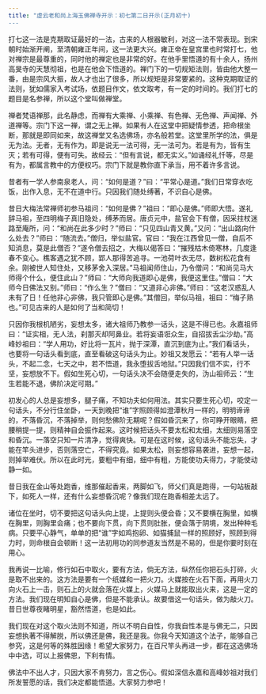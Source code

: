 ```yaml
---
title: "虚云老和尚上海玉佛禅寺开示：初七第二日开示(正月初十)
---
```


打七这一法是克期取证最好的一法，古来的人根器敏利，对这一法不常表现。到宋朝时始渐开阐，至清朝雍正年间，这一法更大兴。雍正帝在皇宫里也时常打七，他对禅宗是最尊重的，同时他的禅定也是非常的好。在他手里悟道的有十余人，扬州高旻寺的天慧彻祖，也是在他会下悟道的。禅门下的一切规矩法则，皆由他大整一番，由是宗风大振，故人才也出了很多，所以规矩是非常要紧的。这种克期取证的法则，犹如儒家入考试场，依题目作文，依文取考，有一定的时间的。我们打七的题目是名参禅，所以这个堂叫做禅堂。

禅者梵语禅那，此名静虑，而禅有大乘禅、小乘禅、有色禅、无色禅、声闻禅、外道禅等。宗门下这一禅，谓之无上禅。如果有人在这堂中把疑情参透，把命根坐断，那就是即同如来，故这禅堂又名选佛场，亦名般若堂。这堂里所学的法，俱是无为法。无者，无有作为。即是说无一法可得，无一法可为。若是有为，皆有生灭；若有可得，便有可失。故经云：“但有言说，都无实义。”如诵经礼忏等，尽是有为，都属言教中的方便权巧。宗门下就是教你直下承当，用不着许多言说。

昔者有一学人参南泉老人，问：“如何是道？”曰：“平常心是道。”我们日常穿衣吃饭，出作入息，无不在道中行。只因我们随处缚著，不识自心是佛。

昔日大梅法常禅师初参马祖问：“如何是佛？”祖曰：“即心是佛。”师即大悟。遂礼辞马祖，至四明梅子真旧隐处，缚茅而居。唐贞元中，盐官会下有僧，因采拄杖迷路至庵所，问：“和尚在此多少时？”师曰：“只见四山青又黄。”又问：“出山路向什么处去？”师曰：“随流去。”僧归，举似盐官。官曰：“我在江西曾见一僧，自后不知消息，莫是此僧否？”遂令僧去招之，大梅以偈答曰：“摧残枯木倚寒林，几度逢春不变心。樵客遇之犹不顾，郢人那得苦追寻。一池荷叶衣无尽，数树松花食有余。刚被世人知住处，又移茅舍入深居。”马祖闻师住山，乃令僧问：“和尚见马大师得个什么，便住此山？”师曰：“大师向我道即心是佛，我便这里住。”僧曰：“大师今日佛法又别。”师曰：“作么生？”僧曰：“又道非心非佛。”师曰：“这老汉惑乱人未有了日！任他非心非佛，我只管即心是佛。”其僧回，举似马祖，祖曰：“梅子熟也。”可见古来的人是如何了当和简切！

只因你我根机陋劣，妄想太多，诸大祖师乃教参一话头，这是不得已也。永嘉祖师曰：“证实相，无人法，刹那灭却阿鼻业。若将妄语诳众生，自招拔舌尘沙劫。”高峰妙祖曰：“学人用功，好比将一瓦片，抛于深潭，直沉到底为止。”我们看话头，也要将一句话头看到底，直至看破这句话头为止。妙祖又发愿云：“若有人举一话头，不起二念，七天之中，若不悟道，我永堕拔舌地狱。”只因我们信不实，行不坚，妄想放不下。假如生死心切，一句话头决不会随便走失的，沩山祖师云：“生生若能不退，佛阶决定可期。”

初发心的人总是妄想多，腿子痛，不知功夫如何用法。其实只要生死心切，咬定一句话头，不分行住坐卧，一天到晚把“谁”字照顾得如澄潭秋月一样的，明明谛谛的，不落昏沉，不落掉举，则何愁佛阶无期呢？假如昏沉来了，你可睁开眼睛，把腰稍提一提，则精神自会振作起来。这时候把话头不要太松和太细，太细则易落空和昏沉。一落空只知一片清净，觉得爽快。可是在这时候，这句话头不能忘失，才能在竿头进步，否则落空亡，不得究竟。如果太松，则妄想容易袭进，妄想一起，则掉举难伏。所以在此时光，要粗中有细，细中有粗，方能使功夫得力，才能使动静一如。

昔日我在金山等处跑香，维那催起香来，两脚如飞，师父们真是跑得，一句站板敲下，如死人一样，还有什么妄想昏沉呢？像我们现在跑香相差太远了。

诸位在坐时，切不要把这句话头向上提，上提则头便会昏；又不要横在胸里，如横在胸里，则胸里会痛；也不要向下贯，向下贯则肚胀，便会落于阴境，发出种种毛病。只要平心静气，单单的把“谁”字如鸡抱卵、如猫捕鼠一样的照顾好，照顾到得力时，则命根自会顿断！这一法初用功的同参道友当然是不易的，但是你要时刻在用心。

我再说一比喻，修行如石中取火，要有方法，倘无方法，纵然任你把石头打碎，火是取不出来的。这方法是要有一个纸媒和一把火刀。火媒按在火石下面，再用火刀向火石上一击，则石上的火就会落在火媒上，火媒马上就能取出火来，这是一定的方法。我们现在明知自心是佛，但是不能承认。故要借这一句话头，做为敲火刀。昔日世尊夜睹明星，豁然悟道，也是如此。

我们现在对这个取火法则不知道，所以不明白自性，你我自性本是与佛无二，只因妄想执著不得解脱，所以佛还是佛，我还是我。你我今天知道这个法子，能够自己参究，这是何等的殊胜因缘！希望大家努力，在百尺竿头再进一步，都在这选佛场中中选，可以上报佛恩，下利有情。

佛法中不出人才，只因大家不肯努力，言之伤心。假如深信永嘉和高峰妙祖对我们所发誓愿的话，我们决定都能悟道。大家努力参吧！